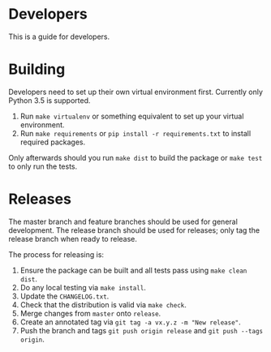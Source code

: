 Developers
==========
This is a guide for developers.

Building
========
Developers need to set up their own virtual environment first.  Currently only Python 3.5 is supported.
1.  Run `make virtualenv` or something equivalent to set up your virtual environment.
1.  Run `make requirements` or `pip install -r requirements.txt` to install required packages.

Only afterwards should you run `make dist` to build the package or `make test` to only run the tests.

Releases
========
The master branch and feature branches should be used for general development.   The release branch should be used for
releases; only tag the release branch when ready to release.

The process for releasing is:
1.  Ensure the package can be built and all tests pass using `make clean dist`.
1.  Do any local testing via `make install`.
1.  Update the `CHANGELOG.txt`.
1.  Check that the distribution is valid via `make check`.
1.  Merge changes from `master` onto `release`.
1.  Create an annotated tag via `git tag -a vx.y.z -m "New release"`.
1.  Push the branch and tags `git push origin release` and `git push --tags origin`.
